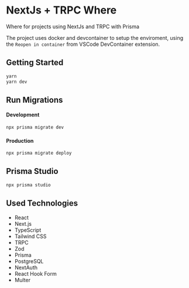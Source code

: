 # NextJs + TRPC Where

Where for projects using NextJs and TRPC with Prisma

The project uses docker and devcontainer to setup the enviroment, using the `Reopen in container` from VSCode DevContainer extension.

## Getting Started

```bash
yarn
yarn dev
```

## Run Migrations

#### Development

```bash
npx prisma migrate dev
```

#### Production

```bash
npx prisma migrate deploy
```

## Prisma Studio

```bash
npx prisma studio
```

## Used Technologies

- React
- Next.js
- TypeScript
- Tailwind CSS
- TRPC
- Zod
- Prisma
- PostgreSQL
- NextAuth
- React Hook Form
- Multer
